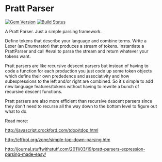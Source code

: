 Pratt Parser
============

[![Gem Version](https://badge.fury.io/rb/pratt_parser.svg)](http://badge.fury.io/rb/pratt_parser)
[![Build Status](https://travis-ci.org/tommay/pratt_parser.svg)](https://travis-ci.org/tommay/pratt_parser)

A Pratt Parser.  Just a simple parsing framework.

Define tokens that describe your language and combine terms.  Write a
Lexer (an Enumerator) that produces a stream of tokens.  Instantiate a
PrattParser and call #eval to parse the stream and return whatever
your tokens want.

Pratt parsers are like recursive descent parsers but instead of having
to code a function for each production you just code up some token
objects which define their own prededence and associativity and how
subexpressions to the left and/or right are combined.  So it's simple
to add new language features/tokens without having to rewrite a bunch
of recursive descent functions.

Pratt parsers are also more efficient than recursive descent parsers
since they don't need to recurse all the way down to the bottom level
to figure out what to do.

Read more:

http://javascript.crockford.com/tdop/tdop.html

http://effbot.org/zone/simple-top-down-parsing.htm

http://journal.stuffwithstuff.com/2011/03/19/pratt-parsers-expression-parsing-made-easy/
